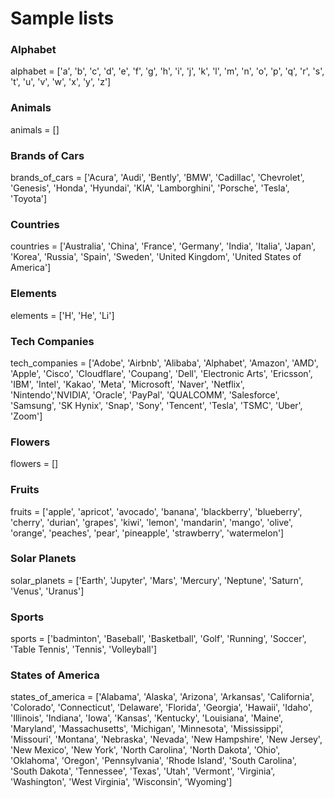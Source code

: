 # Sample lists

### Alphabet
alphabet = ['a', 'b', 'c', 'd', 'e', 'f', 'g', 'h', 'i', 'j', 'k', 'l', 'm', 'n', 'o', 'p', 'q', 'r', 's', 't', 'u', 'v', 'w', 'x', 'y', 'z']

### Animals
animals = []

### Brands of Cars
brands_of_cars = ['Acura', 'Audi', 'Bently', 'BMW', 'Cadillac', 'Chevrolet', 'Genesis', 'Honda', 'Hyundai', 'KIA', 'Lamborghini', 'Porsche', 'Tesla', 'Toyota']

### Countries
countries = ['Australia', 'China', 'France', 'Germany', 'India', 'Italia', 'Japan', 'Korea', 'Russia', 'Spain', 'Sweden', 'United Kingdom', 'United States of America']

### Elements
elements = ['H', 'He', 'Li']

### Tech Companies
tech_companies = ['Adobe', 'Airbnb', 'Alibaba', 'Alphabet', 'Amazon', 'AMD', 'Apple', 'Cisco', 'Cloudflare', 'Coupang', 'Dell', 'Electronic Arts', 'Ericsson', 'IBM', 'Intel', 'Kakao', 'Meta', 'Microsoft', 'Naver', 'Netflix', 'Nintendo','NVIDIA', 'Oracle', 'PayPal', 'QUALCOMM', 'Salesforce', 'Samsung', 'SK Hynix', 'Snap', 'Sony', 'Tencent', 'Tesla', 'TSMC', 'Uber', 'Zoom']

### Flowers
flowers = []

### Fruits
fruits = ['apple', 'apricot', 'avocado', 'banana', 'blackberry', 'blueberry', 'cherry', 'durian', 'grapes', 'kiwi', 'lemon', 'mandarin', 'mango', 'olive', 'orange', 'peaches', 'pear', 'pineapple', 'strawberry', 'watermelon']

### Solar Planets
solar_planets = ['Earth', 'Jupyter', 'Mars', 'Mercury', 'Neptune', 'Saturn', 'Venus', 'Uranus']

### Sports
sports = ['badminton', 'Baseball', 'Basketball', 'Golf', 'Running', 'Soccer', 'Table Tennis', 'Tennis', 'Volleyball']

### States of America
states_of_america = ['Alabama', 'Alaska', 'Arizona', 'Arkansas', 'California', 'Colorado', 'Connecticut', 'Delaware', 'Florida', 'Georgia', 'Hawaii', 'Idaho', 'Illinois', 'Indiana', 'Iowa', 'Kansas', 'Kentucky', 'Louisiana', 'Maine', 'Maryland', 'Massachusetts', 'Michigan', 'Minnesota', 'Mississippi', 'Missouri', 'Montana', 'Nebraska', 'Nevada', 'New Hampshire', 'New Jersey', 'New Mexico', 'New York', 'North Carolina', 'North Dakota', 'Ohio', 'Oklahoma', 'Oregon', 'Pennsylvania', 'Rhode Island', 'South Carolina', 'South Dakota', 'Tennessee', 'Texas', 'Utah', 'Vermont', 'Virginia', 'Washington', 'West Virginia', 'Wisconsin', 'Wyoming']